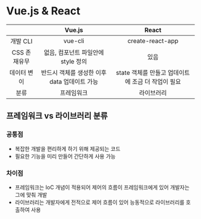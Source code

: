 # Vue.js & React

||Vue.js|React|
|:---:|:---:|:---:|
|개발 CLI|vue-cli|create-react-app|
|CSS 존재유무|없음, 컴포넌트 파일안에 style 정의|있음|
|데이터 변이|반드시 객체를 생성한 이후 data 업데이트 가능|state 객체를 만들고 업데이트에 조금 더 작업이 필요|
|분류|프레임워크|라이브러리|


## 프레임워크 vs 라이브러리 분류
### 공통점 
* 복잡한 개발을 편리하게 하기 위해 제공되는 코드
* 필요한 기능을 미리 만들어 간단하게 사용 가능
### 차이점
* 프레임워크는 IoC 개념이 적용되어 제어의 흐름이 프레임워크에게 있어 개발자는 그에 맞춰 개발
* 라이브러리는 개발자에게 전적으로 제어 흐름이 있어 능동적으로 라이브러리를 호출하여 사용